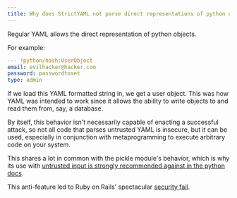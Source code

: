 ```yaml
---
title: Why does StrictYAML not parse direct representations of python objects?
---
```


Regular YAML allows the direct representation of python objects.

For example:

```yaml
--- !python/hash:UserObject
email: evilhacker@hacker.com
password: passwordtoset
type: admin
```

If we load this YAML formatted string in, we get a user object. This was
how YAML was intended to work since it allows the ability to write objects
to and read them from, say, a database.

By itself, this behavior isn't necessarily capable of enacting a successful
attack, so not all code that parses untrusted YAML is insecure,
but it can be used, especially in conjunction with metaprogramming to execute
arbitrary code on your system.

This shares a lot in common with the pickle module's behavior, which is why
its use with [untrusted input is strongly recommended against in the python
docs](https://docs.python.org/3/library/pickle.html).

This anti-feature led to Ruby on Rails' spectacular [security fail](https://codeclimate.com/blog/rails-remote-code-execution-vulnerability-explained/).
